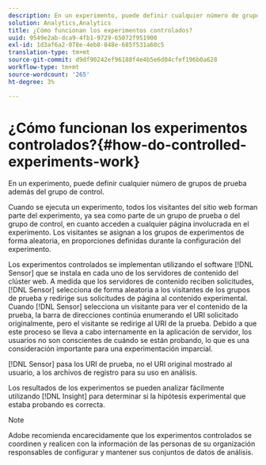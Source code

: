 ```yaml
---
description: En un experimento, puede definir cualquier número de grupos de prueba además del grupo de control.
solution: Analytics,Analytics
title: ¿Cómo funcionan los experimentos controlados?
uuid: 9549e2ab-dca9-4fb1-9729-65072f951900
exl-id: 1d3af6a2-078e-4eb8-848e-685f531a60c5
translation-type: tm+mt
source-git-commit: d9df90242ef96188f4e4b5e6d04cfef196b0a628
workflow-type: tm+mt
source-wordcount: '265'
ht-degree: 3%

---
```


# ¿Cómo funcionan los experimentos controlados?{#how-do-controlled-experiments-work}

En un experimento, puede definir cualquier número de grupos de prueba además del grupo de control.

Cuando se ejecuta un experimento, todos los visitantes del sitio web forman parte del experimento, ya sea como parte de un grupo de prueba o del grupo de control, en cuanto acceden a cualquier página involucrada en el experimento. Los visitantes se asignan a los grupos de experimentos de forma aleatoria, en proporciones definidas durante la configuración del experimento.

Los experimentos controlados se implementan utilizando el software [!DNL Sensor] que se instala en cada uno de los servidores de contenido del clúster web. A medida que los servidores de contenido reciben solicitudes, [!DNL Sensor] selecciona de forma aleatoria a los visitantes de los grupos de prueba y redirige sus solicitudes de página al contenido experimental. Cuando [!DNL Sensor] selecciona un visitante para ver el contenido de la prueba, la barra de direcciones continúa enumerando el URI solicitado originalmente, pero el visitante se redirige al URI de la prueba. Debido a que este proceso se lleva a cabo internamente en la aplicación de servidor, los usuarios no son conscientes de cuándo se están probando, lo que es una consideración importante para una experimentación imparcial.

[!DNL Sensor] pasa los URI de prueba, no el URI original mostrado al usuario, a los archivos de registro para su uso en análisis.

Los resultados de los experimentos se pueden analizar fácilmente utilizando [!DNL Insight] para determinar si la hipótesis experimental que estaba probando es correcta.

>[!NOTE]
>
>Adobe recomienda encarecidamente que los experimentos controlados se coordinen y realicen con la información de las personas de su organización responsables de configurar y mantener sus conjuntos de datos de análisis.
